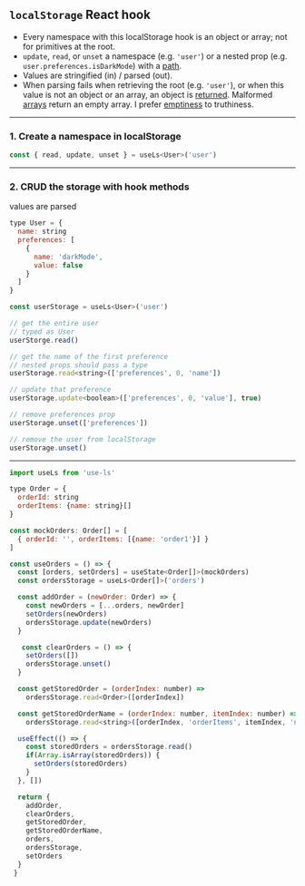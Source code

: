 ## `localStorage` React hook

- Every namespace with this localStorage hook is an object or array; not for primitives at the root.
- `update`, `read`, or `unset` a namespace (e.g. `'user'`) or a nested prop (e.g. `user.preferences.isDarkMode`) with a [path](https://ramdajs.com/docs/#path).
- Values are stringified (in) / parsed (out).
- When parsing fails when retrieving the root (e.g. `'user'`), or when this value is not an object or an array, an object is [returned](https://github.com/crshmk/use-local-storage/blob/6242662d944ba2e9bb5f3d5a96ceaeda4972870b/src/parse/__tests__/unstring.test.js#L38). Malformed [arrays](https://github.com/crshmk/use-local-storage/blob/6242662d944ba2e9bb5f3d5a96ceaeda4972870b/src/parse/__tests__/unstring.test.js#L27) return an empty array. I prefer [emptiness](https://github.com/crshmk/utils?tab=readme-ov-file#isabsent) to truthiness. 

---


### 1. Create a namespace in localStorage 

```javascript 
const { read, update, unset } = useLs<User>('user')
```

---


### 2. CRUD the storage with hook methods 
values are parsed 

```javascript 
type User = {
  name: string 
  preferences: [
    {
      name: 'darkMode',
      value: false
    }
  ]
}

const userStorage = useLs<User>('user')

// get the entire user 
// typed as User
userStorge.read()

// get the name of the first preference 
// nested props should pass a type
userStorage.read<string>(['preferences', 0, 'name'])

// update that preference 
userStorage.update<boolean>(['preferences', 0, 'value'], true)

// remove preferences prop 
userStorage.unset(['preferences'])

// remove the user from localStorage 
userStorage.unset()

```


---


```javascript 
import useLs from 'use-ls'

type Order = {
  orderId: string 
  orderItems: {name: string}[]
}

const mockOrders: Order[] = [ 
  { orderId: '', orderItems: [{name: 'order1'}] } 
]

const useOrders = () => {
  const [orders, setOrders] = useState<Order[]>(mockOrders)
  const ordersStorage = useLs<Order[]>('orders')

  const addOrder = (newOrder: Order) => {
    const newOrders = [...orders, newOrder]
    setOrders(newOrders)
    ordersStorage.update(newOrders)
  }

   const clearOrders = () => {
    setOrders([])
    ordersStorage.unset()
  }

  const getStoredOrder = (orderIndex: number) => 
    ordersStorage.read<Order>([orderIndex])

  const getStoredOrderName = (orderIndex: number, itemIndex: number) => 
    ordersStorage.read<string>([orderIndex, 'orderItems', itemIndex, 'name'])

  useEffect(() => {
    const storedOrders = ordersStorage.read()
    if(Array.isArray(storedOrders)) {
      setOrders(storedOrders)
    }
  }, [])

  return {
    addOrder,
    clearOrders,
    getStoredOrder,
    getStoredOrderName,
    orders, 
    ordersStorage,
    setOrders
  }
 }
```